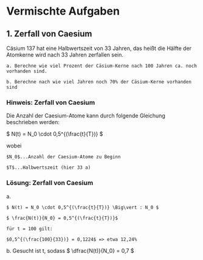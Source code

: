 # Vermischte Aufgaben

## 1. Zerfall von Caesium

Cäsium 137 hat eine Halbwertszeit von 33 Jahren, das heißt die Hälfte der Atomkerne wird nach 33 Jahren zerfallen sein.

    a. Berechne wie viel Prozent der Cäsium-Kerne nach 100 Jahren ca. noch vorhanden sind.

    b. Berechne nach wie viel Jahren noch 70% der Cäsium-Kerne vorhanden sind

### Hinweis: Zerfall von Caesium

Die Anzahl der Caesium-Atome kann durch folgende Gleichung beschrieben werden: 

$ N(t) = N_0 \cdot 0,5^{(\frac{t}{T})} $

wobei 

    $N_0$...Anzahl der Caesium-Atome zu Beginn

    $T$...Halbwertszeit (hier 33 a)

### Lösung: Zerfall von Caesium


a.  

    $ N(t) = N_0 \cdot 0,5^{(\frac{t}{T})} \Big\vert : N_0 $

    $ \frac{N(t)}{N_0} = 0,5^{(\frac{t}{T})}$

    für t = 100 gilt:

    $0,5^{(\frac{100}{33})} = 0,1224$ => etwa 12,24%


b.  Gesucht ist t, sodass $ \dfrac{N(t)}{N_0} = 0,7 $ 

    
